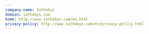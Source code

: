 ```yaml
---
company-name: Sothebys
domain: sothebys.com
home: http://www.sothebys.com/en.html
privacy-policy: http://www.sothebys.com/en/privacy-policy.html
---
```




